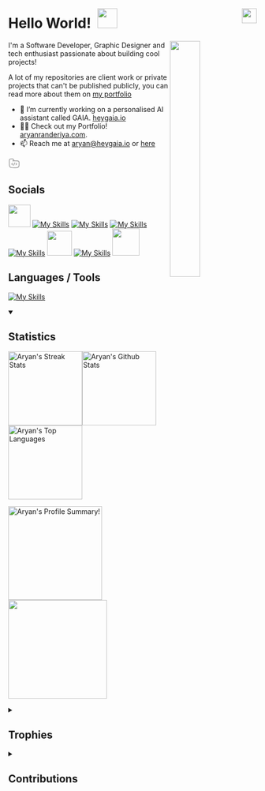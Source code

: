 <!-- [![](https://github.com/user-attachments/assets/052c567f-ba6b-4a1d-9e23-d635f76496b3)](https://aryanranderiya.com)


<br>
-->

# Hello World! &nbsp;<img src="https://github.com/aryanranderiya/aryanranderiya/assets/64796509/710e2c34-fb64-46db-8bbf-450c00dabe70" width=40px>  <img src="https://komarev.com/ghpvc/?username=aryanranderiya&color=00bbff&style=flat-square&abbreviated=true" align="right" height="30px">

<div>
  <img align="right" width="35%" src="https://owlbertsio-resized.s3.amazonaws.com/Popper.psd.full.png">
</div>

<p align="left"> I'm a Software Developer, Graphic Designer and tech enthusiast passionate about building cool projects!</p>

A lot of my repositories are client work or private projects that can't be published publicly, you can read more about them on [my portfolio](https://aryanranderiya.com/SoftwareProjects)

- 🔭 I’m currently working on a personalised AI assistant called GAIA. [heygaia.io](https://heygaia.io)
- 👨‍💻 Check out my Portfolio! [aryanranderiya.com](https://aryanranderiya.com/SoftwareProjects).
- 📫 Reach me at aryan@heygaia.io or [here](https://aryanranderiya.com/Contact)
<!-- - ⚡ Fun fact : I have a Spotify [playlist](https://open.spotify.com/playlist/1kDa0wKgm0baT3550xsURH) with over 1700 songs -->


<svg xmlns="http://www.w3.org/2000/svg" viewBox="0 0 24 24" width="24" height="24" color="#9b9b9b" fill="none">
    <path d="M9 7H16.75C18.8567 7 19.91 7 20.6667 7.50559C20.9943 7.72447 21.2755 8.00572 21.4944 8.33329C22 9.08996 22 10.1433 22 12.25C22 15.7612 22 17.5167 21.1573 18.7779C20.7926 19.3238 20.3238 19.7926 19.7779 20.1573C18.5167 21 16.7612 21 13.25 21H12C7.28595 21 4.92893 21 3.46447 19.5355C2 18.0711 2 15.714 2 11V7.94427C2 6.1278 2 5.21956 2.38032 4.53806C2.65142 4.05227 3.05227 3.65142 3.53806 3.38032C4.21956 3 5.1278 3 6.94427 3C8.10802 3 8.6899 3 9.19926 3.19101C10.3622 3.62712 10.8418 4.68358 11.3666 5.73313L12 7" stroke="currentColor" stroke-width="1.5" stroke-linecap="round" />
    <path d="M15.5 12L16.4199 12.7929C16.8066 13.1262 17 13.2929 17 13.5C17 13.7071 16.8066 13.8738 16.4199 14.2071L15.5 15" stroke="currentColor" stroke-width="1.5" stroke-linecap="round" stroke-linejoin="round" />
    <path d="M8.5 12L7.58009 12.7929C7.19337 13.1262 7 13.2929 7 13.5C7 13.7071 7.19336 13.8738 7.58009 14.2071L8.5 15" stroke="currentColor" stroke-width="1.5" stroke-linecap="round" stroke-linejoin="round" />
    <path d="M13 11L11 16" stroke="currentColor" stroke-width="1.5" stroke-linecap="round" stroke-linejoin="round" />
</svg>

<!-- ### My Portfolio 👉 [aryanranderiya.com](https://aryanranderiya.com) -->

<!--
## <img height="25px" src="https://github.com/user-attachments/assets/8239fae7-d395-44bf-98bb-410d9532df56" /> Projects
<details>
<summary>
Websites
</summary>

 <!--
- [Rezrek -  a content first e-commerce platform](https://www.linkedin.com/posts/aryanranderiya_thrilled-to-showcase-my-work-at-rezrek-activity-7218101019698724864-JyBp)
- [Portfolio Website](https://aryanranderiya.com)
- [GAIA - General Purpose AI Assistant](https://gaia.aryanranderiya.com)
- [YouTube Shorts Automator](https://aryanranderiya.com/Project?id=7_project_YouTube_Shorts%20Automator_1712176765756)
- [University Research Portal](https://aryanranderiya.com/Project?id=8_project_University_Research%20Portal_1716203436758)
- [URL Shortener](https://links.aryanranderiya.com)
- [Basic Appointment Management System (Club Assignment) ](https://encode-aryan.vercel.app/)
- [Tic-tac-toe](https://github.com/aryanranderiya/TicTacToe)
- [SmartStudentProjects](https://aryanranderiya.com/Project?id=10_project_Smart_Student%20Projects_1720460391097)
 </details>
 
 <details>
<summary>
Mobile Apps
</summary>

- [TicketBus](https://aryanranderiya.com/Project?id=5_project_TicketBus_1712174799259)
- [Wi-Fi Attendance](https://aryanranderiya.com/Project?id=1_project_Wi-Fi_Attendance_1712172995880)
 </details>
 </details>
 
 <details>
<summary>
Python Scripts / Apps
</summary>
  
- [GAIA (Backend)](https://gaia.aryanranderiya.com)
- [YouTube Shorts Automator](https://aryanranderiya.com/Project?id=7_project_YouTube_Shorts%20Automator_1712176765756)
- [Google Contacts Email Scraper](https://aryanranderiya.com/Project?id=3_project_Google_Contacts%20Email%20Scraper_1712174126624)
- [SpotifyTools](https://aryanranderiya.com/Project?id=2_project_Spotify_Tools_1712173676155)
- [Simple YouTube Download](https://github.com/aryanranderiya/SimpleYouTubeDownloader)
 </details>

<br>
-->

<!-- ## <img height="25px" src="https://github.com/user-attachments/assets/5d61e046-1ffc-4c58-916f-d2652b4388d3" /> -->

## Socials

<p>

<a href="https://aryanranderiya.com"><img  height="45px" width="45px" src="https://github.com/aryanranderiya/aryanranderiya/assets/64796509/c7399a2e-ed5a-4cf0-bc2b-04d4665e981e" /></a>
[![My Skills](https://skillicons.dev/icons?i=linkedin&theme=dark)](https://linkedin.com/in/aryanranderiya)
[![My Skills](https://skillicons.dev/icons?i=twitter&theme=dark)](https://twitter.com/aryanranderiya)
[![My Skills](https://skillicons.dev/icons?i=discord&theme=dark)](https://discord.com/users/521279231284609032)
[![My Skills](https://skillicons.dev/icons?i=stackoverflow&theme=dark)](https://stackoverflow.com/users/21615084/aryan)
<a href="https://behance.net/aryanranderiya"><img  height="50px" width="50px" src="https://github.com/user-attachments/assets/e555219a-6fba-4ecc-9d59-dcff7b44f770" /></a>
[![My Skills](https://skillicons.dev/icons?i=instagram&theme=dark)](https://instagram.com/aryanranderiya)
<a href="https://monkeytype.com/profile/aryanranderiya"><img height="55px" src="https://github.com/user-attachments/assets/2ad8f48b-7d28-44d2-abc6-2814248883fb" /></a>&ensp;
<br>
<!-- <a href="https://discord.com/users/521279231284609032"> <img src="https://lanyard.cnrad.dev/api/521279231284609032" width=35% > </a> -->

</p>

## Languages / Tools
<!-- <img height="25px" src="https://github.com/user-attachments/assets/ac26f7eb-e133-4343-8afb-cb0cd2fda676" /> -->

[![My Skills](https://skillicons.dev/icons?i=python,java,ts,js,tailwind,react,nextjs,astro,nodejs,express,deno,flask,fastapi,androidstudio,mysql,mongodb,redis,sqlite,supabase,firebase,docker,gcp,aws,git,php,c&theme=dark)](https://skillicons.dev)
 
<details open>
<summary>
<h2>
<!--   <img height="25px" src="https://github.com/user-attachments/assets/78315be5-b451-49f6-b188-ce8c7d0576d9" />  -->
  Statistics </h2>
</summary>

<a href="https://github.com/DenverCoder1/github-readme-streak-stats"><img alt="Aryan's Streak Stats" src="https://github-readme-streak-stats-eight.vercel.app/?user=aryanranderiya&theme=highcontrast&date_format=j%20M%5B%20Y%5D&card_width=470&background=transparent" height="150px"/></a><img alt="Aryan's Github Stats" src="https://github-readme-stats-main-puce.vercel.app/api?username=aryanranderiya&show_icons=true&theme=dark&bg_color=00000000" height="150px"/><img alt="Aryan's Top Languages" src="https://github-readme-stats-main-puce.vercel.app/api/top-langs/?username=aryanranderiya&layout=compact&theme=dark&exclude_repo=github-readme-stats&bg_color=00000000&size_weight=0.5&count_weight=0.5&langs_count=6" height="150px"/></a>
  
<img alt="Aryan's Profile Summary!" src="https://github-profile-summary-cards.vercel.app/api/cards/profile-details?username=aryanranderiya&theme=transparent" height="190px"/><img src="https://github-profile-summary-cards.vercel.app/api/cards/productive-time?username=aryanranderiya&theme=transparent&utcOffset=5.3" height="200px">

  
 </details>

<details>
<summary>
<h2> 
<!--   <img height="25px" src="https://github.com/user-attachments/assets/8c965d23-5da2-4929-a71f-50c03d688cb4" /> -->
  Trophies </h2>
</summary>
<img alt="Aryan's Trophies" src="https://github-profile-trophy.vercel.app/?username=aryanranderiya&theme=darkhub&column=9&no-frame=true&no-bg=true" />
</details>

<details>
<summary>
    
<h2>
<!--   <img height="25px" src="https://github.com/user-attachments/assets/772260f4-103d-42b0-b697-e5258d7d36e6" /> -->
  Contributions </h2>
</summary>
  
![](https://github-readme-activity-graph.vercel.app/graph?username=aryanranderiya&bg_color=transparent&line=00BBFF&point=fff&area=true&area_color=00bbff&title_color=fff&color=00bbff)
<!-- <a href="https://green-wall.leoku.dev/api/og/share/aryanranderiya"><img src="https://green-wall.leoku.dev/api/og/share/aryanranderiya"/></a> -->

<!--
![](https://green-wall.leoku.dev/api/og/share/aryanranderiya?year=2025&theme=Midnight) 

</details>

### <a href="https://www.buymeacoffee.com/aryanranderiya" target="_blank"><img src="https://cdn.buymeacoffee.com/buttons/v2/default-yellow.png" alt="Buy Me A Coffee" style="height: 40px" ></a>

-->
